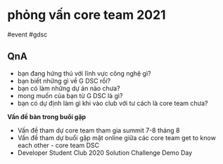# phỏng vấn core team 2021

#event #gdsc

## QnA

- bạn đang hứng thú với lĩnh vực công nghệ gì?
- bạn biết những gì về G DSC rồi?
- bạn có làm những dự án nào chưa?
- mong muốn của bạn từ G DSC là gì?
- bạn có dự định làm gì khi vào club với tư cách là core team chưa?

**Vấn đề bàn trong buổi gặp**
- Vấn đề tham dự core team tham gia summit 7-8 tháng 8
- Vấn đề tham dự buổi gặp mặt online giữa các core team get to know each other - core team DSC
- Developer Student Club 2020 Solution Challenge Demo Day
